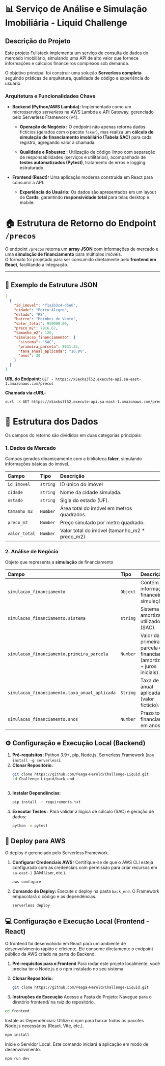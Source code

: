 # 📊 Serviço de Análise e Simulação Imobiliária - Liquid Challenge

## Descrição do Projeto

Este projeto Fullstack implementa um serviço de consulta de dados do mercado imobiliário, simulando uma API de alto valor que fornece informações e cálculos financeiros complexos sob demanda.

O objetivo principal foi construir uma solução **Serverless completa** seguindo práticas de arquitetura, qualidade de código e experiência do usuário.

### Arquitetura e Funcionalidades Chave

* **Backend (Python/AWS Lambda):** Implementado como um microsserviço *serverless* na AWS Lambda e API Gateway, gerenciado pelo Serverless Framework (v4).

    * **Operação de Negócio :** O endpoint não apenas retorna dados fictícios (gerados com o pacote `faker`), mas realiza um **cálculo de simulação de financiamento imobiliário (Tabela SAC)** para cada registro, agregando valor à chamada.

    * **Qualidade e Robustez :** Utilização de código limpo com separação de responsabilidades (serviços e utilitários), acompanhado de **testes automatizados (Pytest)**, tratamento de erros e logging estruturado.

* **Frontend (React):** Uma aplicação moderna construída em React para consumir a API.
    * **Experiência do Usuário:** Os dados são apresentados em um layout de **Cards**, garantindo **responsividade total** para telas desktop e mobile.


# 🏠 Estrutura de Retorno do Endpoint `/precos`

O endpoint `/precos` retorna um **array JSON** com informações de mercado e uma **simulação de financiamento** para múltiplos imóveis.  
O formato foi projetado para ser consumido diretamente pelo **frontend em React**, facilitando a integração.

---

## 📄 Exemplo de Estrutura JSON

```json
[
  {
    "id_imovel": "f1a2b3c4-d5e6",
    "cidade": "Porto Alegre",
    "estado": "RS",
    "bairro": "Moinhos de Vento",
    "valor_total": 950000.00,
    "preco_m2": 7916.67,
    "tamanho_m2": 120,
    "simulacao_financiamento": {
      "sistema": "SAC",
      "primeira_parcela": 8031.25,
      "taxa_anual_aplicada": "10.0%",
      "anos": 30
    }
  }
]
```
**URL do Endpoint:**
`GET - https://x5axks3l52.execute-api.sa-east-1.amazonaws.com/precos` 

**Chamada via cURL:**
```bash 
curl -X GET https://x5axks3l52.execute-api.sa-east-1.amazonaws.com/precos
```


# 🧱 Estrutura dos Dados

Os campos do retorno são divididos em duas categorias principais:

### 1. Dados de Mercado 

Campos gerados dinamicamente com a biblioteca **faker**, simulando informações básicas do imóvel.


| Campo   | Tipo       | Descrição                           |
| :---------- | :--------- | :---------------------------------- |
| `id_imovel` | `string` | ID único do imóvel  |
| `cidade` | `string` | Nome da cidade simulada. |
| `estado` | `string` | Sigla do estado (UF).  |
| `tamanho_m2` | `Number` | Área total do imóvel em metros quadrados. |
| `preco_m2` | `Number` | 	Preço simulado por metro quadrado. |
| `valor_total` | `Number` |Valor total do imóvel (tamanho_m2 * preco_m2)  |



### 2. Análise de Negócio 

Objeto que representa a **simulação** de financiamento 

| Campo   | Tipo       | Descrição                           |
| :---------- | :--------- | :---------------------------------- |
| `simulacao_financiamento` | `Object` | Contém as informações financeiras da simulação.  |
| `simulacao_financiamento.sistema` | `string` | Sistema de amortização utilizado (SAC). |
| `simulacao_financiamento.primeira_parcela` | `Number` | Valor da primeira parcela do financiamento (amortização + juros iniciais).  |
| `simulacao_financiamento.taxa_anual_aplicada` | `String` | Taxa de juros anual aplicada (valor fictício). |
| `simulacao_financiamento.anos` | `Number` | 	Prazo total do financiamento em anos. |


## ⚙️ Configuração e Execução Local (Backend)

1.  **Pré-requisitos:** Python 3.9+, pip, Node.js, Serverless Framework (`npm install -g serverless`).
2.  **Clonar Repositório:**
    ```bash
    git clone https://github.com/Peaga-Herold/Challenge-Liquid.git
    cd Challenge-Liquid/back_end
 
3.  **Instalar Dependências:**
    ```bash
    pip install -r requirements.txt
    ```
4.  **Executar Testes :** Para validar a lógica de cálculo (SAC) e geração de dados:
    ```bash
    python -m pytest
    ```

## 🚀 Deploy para AWS

O deploy é gerenciado pelo Serverless Framework.

1.  **Configurar Credenciais AWS:** Certifique-se de que o AWS CLI esteja configurado com as credenciais com permissão para criar recursos em `sa-east-1` (IAM User, etc.).
    ```bash
    aws configure
    ```
2.  **Comando de Deploy:** Execute o deploy na pasta `back_end`. O Framework empacotará o código e as dependências.
    ```bash
    serverless deploy
    ```

## 💻 Configuração e Execução Local (Frontend - React)

O frontend foi desenvolvido em React para um ambiente de desenvolvimento rápido e eficiente. Ele consome diretamente o endpoint público da AWS criado na parte do Backend.

1. **Pré-requisitos para o Frontend**
Para rodar este projeto localmente, você precisa ter o Node.js e o npm instalado no seu sistema.

2.  **Clonar Repositório:**
    ```bash
    git clone https://github.com/Peaga-Herold/Challenge-Liquid.git
    ```


3. **Instruções de Execução**
  Acesse a Pasta do Projeto: Navegue para o diretório frontend/ na raiz do repositório.

```bash
cd frontend 
```
Instale as Dependências: Utilize o npm para baixar todos os pacotes Node.js necessários (React, Vite, etc.).

```bash
npm install
```

Inicie o Servidor Local: Este comando iniciará a aplicação em modo de desenvolvimento.

```bash
npm run dev
```